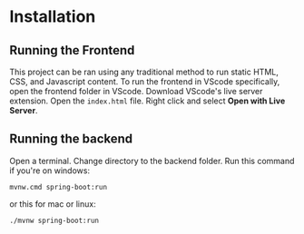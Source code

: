 # Installation

## Running the Frontend

This project can be ran using any traditional method to run static HTML, CSS, and Javascript content. To run the frontend in VScode specifically, open the frontend folder in VScode. Download VScode's live server extension. Open the `index.html` file. Right click and select **Open with Live Server**.

## Running the backend

Open a terminal. Change directory to the backend folder. Run this command if you're on windows:

`mvnw.cmd spring-boot:run`

or this for mac or linux:

`./mvnw spring-boot:run`
